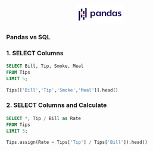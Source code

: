 <p align=center><img src='Pandas.png' width=25%></p>

### Pandas vs SQL 

### 1. SELECT Columns

```SQL
SELECT Bill, Tip, Smoke, Meal
FROM Tips
LIMIT 5;
```

```Python
Tips[['Bill','Tip','Smoke','Meal']].head()
```

### 2. SELECT Columns and Calculate

```SQL
SELECT *, Tip / Bill as Rate
FROM Tips
LIMIT 5;
```

```Python
Tips.assign(Rate = Tips['Tip'] / Tips['Bill']).head()
```
